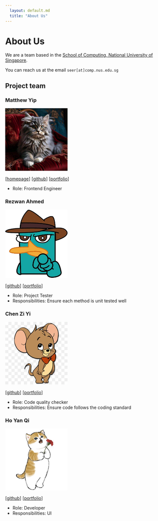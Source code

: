```yaml
---
  layout: default.md
  title: "About Us"
---
```


# About Us

We are a team based in the [School of Computing, National University of Singapore](http://www.comp.nus.edu.sg).

You can reach us at the email `seer[at]comp.nus.edu.sg`

## Project team

### Matthew Yip

<img src="images/matthewyip1511.png" width="200px">

[[homepage](http://www.comp.nus.edu.sg/~damithch)]
[[github](https://github.com/matthewyip1511)]
[[portfolio](team/matthewyip.md)]

* Role: Frontend Engineer

### Rezwan Ahmed

<img src="images/rezwanahmed123.png" width="200px">

[[github](https://github.com/RezwanAhmed123)]
[[portfolio](team/rezwanahmed.md)]

* Role: Project Tester
* Responsibilities: Ensure each method is unit tested well

### Chen Zi Yi

<img src="images/zi-yii.png" width="200px">

[[github](http://github.com/zi-yii)] 
[[portfolio](team/chenziyi.md)]

* Role: Code quality checker
* Responsibilities: Ensure code follows the coding standard

### Ho Yan Qi

<img src="images/yanqiyqh.png" width="200px">

[[github](http://github.com/yanqiyqh)]
[[portfolio](team/yanqiyqh.md)]

* Role: Developer
* Responsibilities: UI
